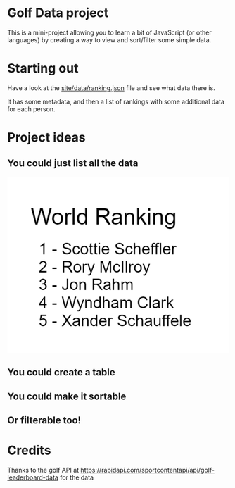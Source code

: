 Golf Data project
=================

This is a mini-project allowing you to learn a bit of JavaScript (or other languages) by creating a way to view and
sort/filter some simple data.

# Starting out

Have a look at the [site/data/ranking.json](site/data/ranking.json) file and see what data there is.

It has some metadata, and then a list of rankings with some additional data for each person.

# Project ideas

## You could just list all the data

![image](site/sketches/basic_list.png)

## You could create a table

## You could make it sortable

## Or filterable too!



# Credits

Thanks to the golf API at https://rapidapi.com/sportcontentapi/api/golf-leaderboard-data for the data




